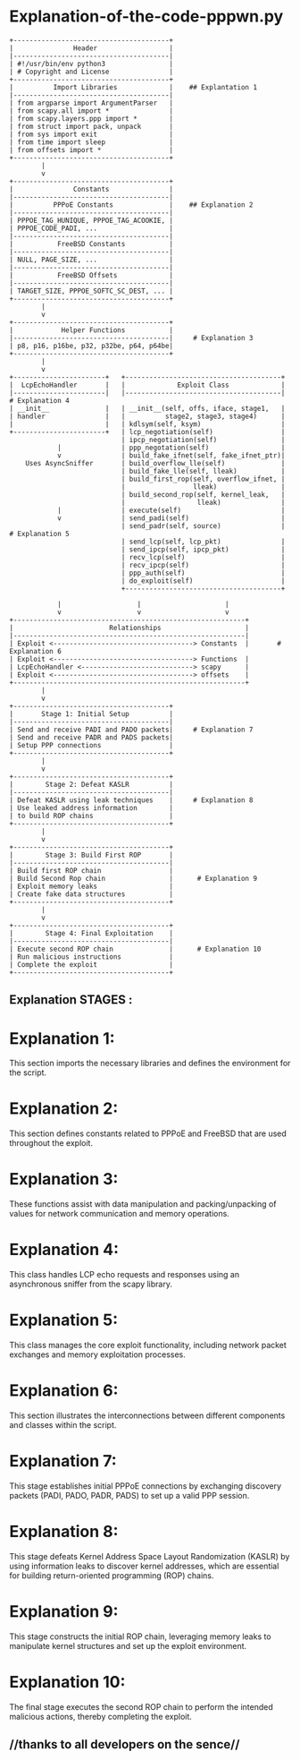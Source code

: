 # Explanation-of-the-code-pppwn.py

```
+---------------------------------------+
|               Header                  |
|---------------------------------------|
| #!/usr/bin/env python3                |
| # Copyright and License               |
+---------------------------------------+
|          Import Libraries             |    ## Explantation 1
|---------------------------------------|    
| from argparse import ArgumentParser   |
| from scapy.all import *               |
| from scapy.layers.ppp import *        |
| from struct import pack, unpack       |
| from sys import exit                  |
| from time import sleep                |
| from offsets import *                 |
+---------------------------------------+
        |
        v
+---------------------------------------+
|               Constants               |
|---------------------------------------|
|          PPPoE Constants              |    ## Explanation 2
|---------------------------------------|
| PPPOE_TAG_HUNIQUE, PPPOE_TAG_ACOOKIE, |
| PPPOE_CODE_PADI, ...                  |
|---------------------------------------|
|           FreeBSD Constants           |
|---------------------------------------|
| NULL, PAGE_SIZE, ...                  |
|---------------------------------------|
|           FreeBSD Offsets             |
|---------------------------------------|
| TARGET_SIZE, PPPOE_SOFTC_SC_DEST, ... |
+---------------------------------------+
        |
        v
+---------------------------------------+
|            Helper Functions           |
|---------------------------------------|     # Explanation 3
| p8, p16, p16be, p32, p32be, p64, p64be|
+---------------------------------------+
        |
        v
+-----------------------+   +---------------------------------------+
|  LcpEchoHandler       |   |             Exploit Class             |
|-----------------------|   |---------------------------------------|       # Explanation 4
| __init__              |   | __init__(self, offs, iface, stage1,   |
| handler               |   |          stage2, stage3, stage4)      |
|                       |   | kdlsym(self, ksym)                    |
+-----------------------+   | lcp_negotiation(self)                 |
                            | ipcp_negotiation(self)                |
            |               | ppp_negotation(self)                  |
            v               | build_fake_ifnet(self, fake_ifnet_ptr)|
    Uses AsyncSniffer       | build_overflow_lle(self)              |
                            | build_fake_lle(self, lleak)           |
                            | build_first_rop(self, overflow_ifnet, |
                            |                 lleak)                |
                            | build_second_rop(self, kernel_leak,   |
                            |                  lleak)               |
            |               | execute(self)                         |
            v               | send_padi(self)                       |
                            | send_padr(self, source)               |        # Explanation 5
                            | send_lcp(self, lcp_pkt)               |
                            | send_ipcp(self, ipcp_pkt)             |
                            | recv_lcp(self)                        |
                            | recv_ipcp(self)                       |
                            | ppp_auth(self)                        |
                            | do_exploit(self)                      |
                            +---------------------------------------+

            |                   |                     |
            v                   v                     v
+----------------------------------------------------------+
|                        Relationships                     |
|----------------------------------------------------------|
| Exploit <-----------------------------------> Constants  |       # Explanation 6
| Exploit <-----------------------------------> Functions  |
| LcpEchoHandler <----------------------------> scapy      |
| Exploit <-----------------------------------> offsets    |
+----------------------------------------------------------+
        |
        v
+---------------------------------------+
|       Stage 1: Initial Setup          |
|---------------------------------------|
| Send and receive PADI and PADO packets|     # Explanation 7
| Send and receive PADR and PADS packets|
| Setup PPP connections                 |
+---------------------------------------+
        |
        v
+---------------------------------------+
|        Stage 2: Defeat KASLR          |
|---------------------------------------|
| Defeat KASLR using leak techniques    |     # Explanation 8
| Use leaked address information        |
| to build ROP chains                   |
+---------------------------------------+
        |
        v
+---------------------------------------+
|        Stage 3: Build First ROP       |
|---------------------------------------|
| Build first ROP chain                 |
| Build Second Rop chain                |      # Explanation 9
| Exploit memory leaks                  |
| Create fake data structures           |
+---------------------------------------+
        |
        v
+---------------------------------------+
|        Stage 4: Final Exploitation    |
|---------------------------------------|
| Execute second ROP chain              |      # Explanation 10
| Run malicious instructions            |
| Complete the exploit                  |
+---------------------------------------+
```


## Explanation STAGES :

# Explanation 1:

This section imports the necessary libraries and defines the environment for the script.

# Explanation 2:

This section defines constants related to PPPoE and FreeBSD that are used throughout the exploit.

# Explanation 3: 

These functions assist with data manipulation and packing/unpacking of values for network communication and memory operations.

# Explanation 4: 

This class handles LCP echo requests and responses using an asynchronous sniffer from the scapy library.

# Explanation 5: 

This class manages the core exploit functionality, including network packet exchanges and memory exploitation processes.

# Explanation 6:

This section illustrates the interconnections between different components and classes within the script.

# Explanation 7: 

This stage establishes initial PPPoE connections by exchanging discovery packets (PADI, PADO, PADR, PADS) to set up a valid PPP session.

# Explanation 8: 

This stage defeats Kernel Address Space Layout Randomization (KASLR) by using information leaks to discover kernel addresses, which are essential for building return-oriented programming (ROP) chains.

# Explanation 9:

This stage constructs the initial ROP chain, leveraging memory leaks to manipulate kernel structures and set up the exploit environment.

# Explanation 10: 

The final stage executes the second ROP chain to perform the intended malicious actions, thereby completing the exploit.

## //thanks to all developers on the sence//
